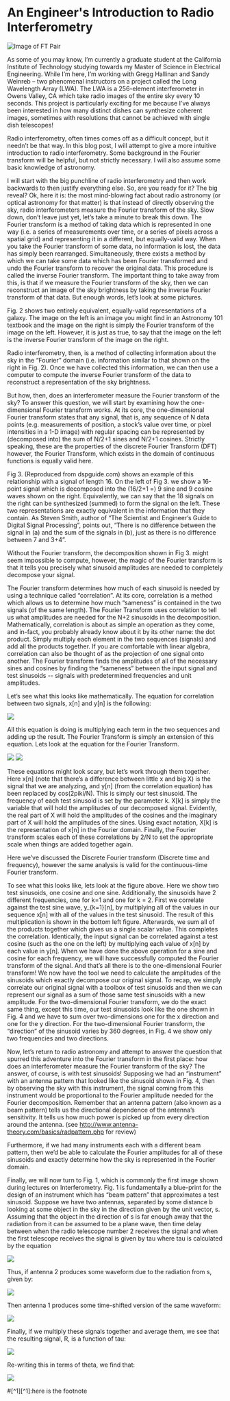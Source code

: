 # An Engineer's Introduction to Radio Interferometry

![Image of FT Pair](https://raw.githubusercontent.com/devincody/Blog/master/FT.png)

  As some of you may know, I’m currently a graduate student at the California Institute of Technology studying towards my Master of Science in Electrical Engineering. While I’m here, I’m working with Gregg Hallinan and Sandy Weinreb – two phenomenal instructors on a project called the Long Wavelength Array (LWA). The LWA is a 256-element interferometer in Owens Valley, CA which take radio images of the entire sky every 10 seconds. This project is particularly exciting for me because I’ve always been interested in how many distinct dishes can synthesize coherent images, sometimes with resolutions that cannot be achieved with single dish telescopes!

  Radio interferometry, often times comes off as a difficult concept, but it needn’t be that way. In this blog post, I will attempt to give a more intuitive introduction to radio interferometry. Some background in the Fourier transform will be helpful, but not strictly necessary. I will also assume some basic knowledge of astronomy. 
	
  I will start with the big punchline of radio interferometry and then work backwards to then justify everything else. So, are you ready for it? The big reveal? Ok, here it is: the most mind-blowing fact about radio astronomy (or optical astronomy for that matter) is that instead of directly observing the sky, radio interferometers measure the Fourier transform of the sky. Slow down, don’t leave just yet, let’s take a minute to break this down. The Fourier transform is a method of taking data which is represented in one way (i.e. a series of measurements over time, or a series of pixels across a spatial grid) and representing it in a different, but equally-valid way. When you take the Fourier transform of some data, no information is lost, the data has simply been rearranged. Simultaneously, there exists a method by which we can take some data which has been Fourier transformed and undo the Fourier transform to recover the original data. This procedure is called the inverse Fourier transform. The important thing to take away from this, is that if we measure the Fourier transform of the sky, then we can reconstruct an image of the sky brightness by taking the inverse Fourier transform of that data. But enough words, let’s look at some pictures.

  Fig. 2 shows two entirely equivalent, equally-valid representations of a galaxy. The image on the left is an image you might find in an Astronomy 101 textbook and the image on the right is simply the Fourier transform of the image on the left. However, it is just as true, to say that the image on the left is the inverse Fourier transform of the image on the right. 
	
  Radio interferometry, then, is a method of collecting information about the sky in the “Fourier” domain (i.e. information similar to that shown on the right in Fig. 2). Once we have collected this information, we can then use a computer to compute the inverse Fourier transform of the data to reconstruct a representation of the sky brightness. 
	
  But how, then, does an interferometer measure the Fourier transform of the sky? To answer this question, we will start by examining how the one-dimensional Fourier transform works. At its core, the one-dimensional Fourier transform states that any signal, that is, any sequence of N data points (e.g. measurements of position, a stock’s value over time, or pixel intensities in a 1-D image) with regular spacing can be represented by (decomposed into) the sum of N/2+1 sines and N/2+1 cosines. Strictly speaking, these are the properties of the discrete Fourier Transform (DFT) however, the Fourier Transform, which exists in the domain of continuous functions is equally valid here.
	
  Fig 3. (Reproduced from dspguide.com) shows an example of this relationship with a signal of length 16. On the left of Fig 3. we show a 16-point signal which is decomposed into the (16/2+1 =) 9 sine and 9 cosine waves shown on the right. Equivalently, we can say that the 18 signals on the right can be synthesized (summed) to form the signal on the left. These two representations are exactly equivalent in the information that they contain. As Steven Smith, author of “The Scientist and Engineer’s Guide to Digital Signal Processing”, points out, “There is no difference between the signal in (a) and the sum of the signals in (b), just as there is no difference between 7 and 3+4”.

  Without the Fourier transform, the decomposition shown in Fig 3. might seem impossible to compute, however, the magic of the Fourier transform is that it tells you precisely what sinusoid amplitudes are needed to completely decompose your signal. 
  
  The Fourier transform determines how much of each sinusoid is needed by using a technique called “correlation”. At its core, correlation is a method which allows us to determine how much “sameness” is contained in the two signals (of the same length). The Fourier Transform uses correlation to tell us what amplitudes are needed for the N+2 sinusoids in the decomposition. 
Mathematically, correlation is about as simple an operation as they come, and in-fact, you probably already know about it by its other name: the dot product. Simply multiply each element in the two sequences (signals) and add all the products together. If you are comfortable with linear algebra, correlation can also be thought of as the projection of one signal onto another. The Fourier transform finds the amplitudes of all of the necessary sines and cosines by finding the “sameness” between the input signal and test sinusoids -- signals with predetermined frequencies and unit amplitudes.

Let’s see what this looks like mathematically. The equation for correlation between two signals, x[n] and y[n] is the following:

<img align="center" src="https://latex.codecogs.com/gif.latex?\large&space;x\cdot&space;y&space;=&space;\sum_{n=1}^{N-1}x[n]y[n]" />

All this equation is doing is multiplying each term in the two sequences and adding up the result. The Fourier Transform is simply an extension of this equation. Lets look at the equation for the Fourier Transform.

<img src="https://latex.codecogs.com/gif.latex?\large&space;\mathfrak{Re}\{X[k]\}&space;=&space;\frac{2}{N}\sum_{n=1}^{N-1}x[n]\cos(2\pi&space;kn/N)" />
<img src="https://latex.codecogs.com/gif.latex?\large&space;\mathfrak{Im}\{X[k]\}&space;=&space;\frac{2}{N}\sum_{n=1}^{N-1}x[n]\sin(2\pi&space;kn/N)" />

These equations might look scary, but let’s work through them together. Here x[n] (note that there’s a difference between little x and big X) is the signal that we are analyzing, and y[n] (from the correlation equation) has been replaced by cos(2piki/N). This is simply our test sinusoid. The frequency of each test sinusoid is set by the parameter k. X[k] is simply the variable that will hold the amplitudes of our decomposed signal. Evidently, the real part of X will hold the amplitudes of the cosines and the imaginary part of X will hold the amplitudes of the sines. Using exact notation, X[k] is the representation of x[n] in the Fourier domain. Finally, the Fourier transform scales each of these correlations by 2/N to set the appropriate scale when things are added together again.

  Here we’ve discussed the Discrete Fourier transform (Discrete time and frequency), however the same analysis is valid for the continuous-time Fourier transform.

  To see what this looks like, lets look at the figure above. Here we show two test sinusoids, one cosine and one sine. Additionally, the sinusoids have 2 different frequencies, one for k=1 and one for k = 2. First we correlate against the test sine wave, y_{k=1}[n], by multiplying all of the values in our sequence x[n] with all of the values in the test sinusoid. The result of this multiplication is shown in the bottom left figure. Afterwards, we sum all of the products together which gives us a single scalar value. This completes the correlation. Identically, the input signal can be correlated against a test cosine (such as the one on the left) by multiplying each value of x[n] by each value in y[n]. When we have done the above operation for a sine and cosine for each frequency, we will have successfully computed the Fourier transform of the signal.
  And that’s all there is to the one-dimensional Fourier transform! We now have the tool we need to calculate the amplitudes of the sinusoids which exactly decompose our original signal. To recap, we simply correlate our original signal with a toolbox of test sinusoids and then we can represent our signal as a sum of those same test sinusoids with a new amplitude. 
  For the two-dimensional Fourier transform, we do the exact same thing, except this time, our test sinusoids look like the one shown in Fig. 4 and we have to sum over two-dimensions one for the x direction and one for the y direction. For the two-dimensional Fourier transform, the “direction” of the sinusoid varies by 360 degrees, in Fig. 4 we show only two frequencies and two directions.

 Now, let’s return to radio astronomy and attempt to answer the question that spurred this adventure into the Fourier transform in the first place: how does an interferometer measure the Fourier transform of the sky? The answer, of course, is with test sinusoids! Supposing we had an “instrument” with an antenna pattern that looked like the sinusoid shown in Fig. 4, then by observing the sky with this instrument, the signal coming from this instrument would be proportional to the Fourier amplitude needed for the Fourier decomposition. Remember that an antenna pattern (also known as a beam pattern) tells us the directional dependence of the antenna’s sensitivity. It tells us how much power is picked up from every direction around the antenna. (see http://www.antenna-theory.com/basics/radpattern.php for review)

  Furthermore, if we had many instruments each with a different beam pattern, then we’d be able to calculate the Fourier amplitudes for all of these sinusoids and exactly determine how the sky is represented in the Fourier domain.
  
  Finally, we will now turn to Fig. 1, which is commonly the first image shown during lectures on Interferometry. Fig. 1 is fundamentally a blue-print for the design of an instrument which has “beam pattern” that approximates a test sinusoid. Suppose we have two antennas, separated by some distance b looking at some object in the sky in the direction given by the unit vector, s. Assuming that the object in the direction of s is far enough away that the radiation from it can be assumed to be a plane wave, then time delay between when the radio telescope number 2 receives the signal and when the first telescope receives the signal is given by tau where tau is calculated by the equation 

<img src="https://latex.codecogs.com/gif.latex?\large&space;c\tau&space;=&space;\vec{b}&space;\cdot&space;\vec{s}&space;=&space;|\vec{b}|\cos(\theta)"/>

Thus, if antenna 2 produces some waveform due to the radiation from s, given by:

<img src="https://latex.codecogs.com/gif.latex?\large&space;v_2(t)&space;=&space;V\cos(\omega&space;t)"/>

Then antenna 1 produces some time-shifted version of the same waveform:

<img src="https://latex.codecogs.com/gif.latex?\large&space;v_1(t)&space;=&space;V\cos(\omega&space;(t-\tau))"/>

Finally, if we multiply these signals together and average them, we see that the resulting signal, R, is a function of tau:

<img src="https://latex.codecogs.com/gif.latex?\large&space;R&space;=&space;\frac{V^2}{2}\cos(\omega&space;\tau)"/>

Re-writing this in terms of theta, we find that:

<img src="https://latex.codecogs.com/gif.latex?\large&space;R&space;=&space;\frac{V^2}{2}\cos(\omega&space;|\vec{b}|\cos(\theta))"/>







#[^1][^1]:here is the footnote
